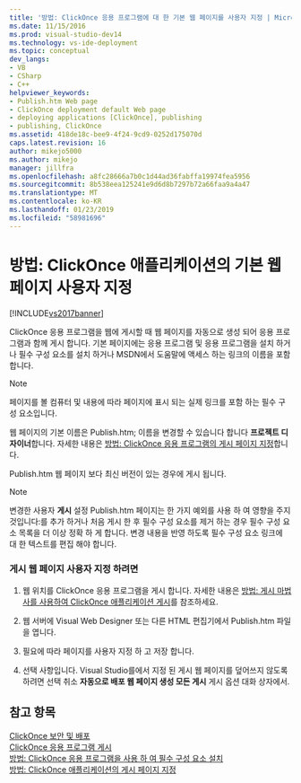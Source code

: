 ```yaml
---
title: '방법: ClickOnce 응용 프로그램에 대 한 기본 웹 페이지를 사용자 지정 | Microsoft Docs'
ms.date: 11/15/2016
ms.prod: visual-studio-dev14
ms.technology: vs-ide-deployment
ms.topic: conceptual
dev_langs:
- VB
- CSharp
- C++
helpviewer_keywords:
- Publish.htm Web page
- ClickOnce deployment default Web page
- deploying applications [ClickOnce], publishing
- publishing, ClickOnce
ms.assetid: 418de18c-bee9-4f24-9cd9-0252d175070d
caps.latest.revision: 16
author: mikejo5000
ms.author: mikejo
manager: jillfra
ms.openlocfilehash: a8fc28666a7b0c1d44ad36fabffa19974fea5956
ms.sourcegitcommit: 8b538eea125241e9d6d8b7297b72a66faa9a4a47
ms.translationtype: MT
ms.contentlocale: ko-KR
ms.lasthandoff: 01/23/2019
ms.locfileid: "58981696"
---
```

# <a name="how-to-customize-the-default-web-page-for-a-clickonce-application"></a>방법: ClickOnce 애플리케이션의 기본 웹 페이지 사용자 지정
[!INCLUDE[vs2017banner](../includes/vs2017banner.md)]

ClickOnce 응용 프로그램을 웹에 게시할 때 웹 페이지를 자동으로 생성 되어 응용 프로그램과 함께 게시 합니다. 기본 페이지에는 응용 프로그램 및 응용 프로그램을 설치 하거나 필수 구성 요소를 설치 하거나 MSDN에서 도움말에 액세스 하는 링크의 이름을 포함 합니다.  
  
> [!NOTE]
>  페이지를 볼 컴퓨터 및 내용에 따라 페이지에 표시 되는 실제 링크를 포함 하는 필수 구성 요소입니다.  
  
 웹 페이지의 기본 이름은 Publish.htm; 이름을 변경할 수 있습니다 합니다 **프로젝트 디자이너**합니다. 자세한 내용은 [방법: ClickOnce 응용 프로그램의 게시 페이지 지정](../deployment/how-to-specify-a-publish-page-for-a-clickonce-application.md)합니다.  
  
 Publish.htm 웹 페이지 보다 최신 버전이 있는 경우에 게시 됩니다.  
  
> [!NOTE]
>  변경한 사용자 **게시** 설정 Publish.htm 페이지는 한 가지 예외를 사용 하 여 영향을 주지 것입니다:를 추가 하거나 처음 게시 한 후 필수 구성 요소를 제거 하는 경우 필수 구성 요소 목록을 더 이상 정확 하 게 합니다. 변경 내용을 반영 하도록 필수 구성 요소 링크에 대 한 텍스트를 편집 해야 합니다.  
  
### <a name="to-customize-the-publish-web-page"></a>게시 웹 페이지 사용자 지정 하려면  
  
1.  웹 위치를 ClickOnce 응용 프로그램을 게시 합니다. 자세한 내용은 [방법: 게시 마법사를 사용하여 ClickOnce 애플리케이션 게시](../deployment/how-to-publish-a-clickonce-application-using-the-publish-wizard.md)를 참조하세요.  
  
2.  웹 서버에 Visual Web Designer 또는 다른 HTML 편집기에서 Publish.htm 파일을 엽니다.  
  
3.  필요에 따라 페이지를 사용자 지정 하 고 저장 합니다.  
  
4.  선택 사항입니다. Visual Studio를에서 지정 된 게시 웹 페이지를 덮어쓰지 않도록 하려면 선택 취소 **자동으로 배포 웹 페이지 생성 모든 게시** 게시 옵션 대화 상자에서.  
  
## <a name="see-also"></a>참고 항목  
 [ClickOnce 보안 및 배포](../deployment/clickonce-security-and-deployment.md)   
 [ClickOnce 응용 프로그램 게시](../deployment/publishing-clickonce-applications.md)   
 [방법: ClickOnce 응용 프로그램을 사용 하 여 필수 구성 요소 설치](../deployment/how-to-install-prerequisites-with-a-clickonce-application.md)   
 [방법: ClickOnce 애플리케이션의 게시 페이지 지정](../deployment/how-to-specify-a-publish-page-for-a-clickonce-application.md)
